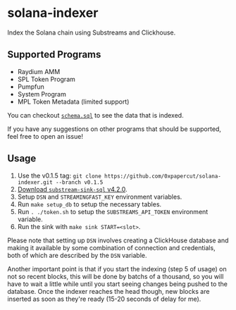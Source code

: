 # solana-indexer
Index the Solana chain using Substreams and Clickhouse.

## Supported Programs
- Raydium AMM
- SPL Token Program
- Pumpfun
- System Program
- MPL Token Metadata (limited support)

You can checkout [`schema.sql`](schema.sql) to see the data that is indexed.

If you have any suggestions on other programs that should be supported, feel free to open an issue!

## Usage
1. Use the v0.1.5 tag: `git clone https://github.com/0xpapercut/solana-indexer.git --branch v0.1.5`
2. [Download `substream-sink-sql` v4.2.0](https://github.com/streamingfast/substreams-sink-sql/releases/tag/v4.2.0).
3. Setup `DSN` and `STREAMINGFAST_KEY` environment variables.
4. Run `make setup_db` to setup the necessary tables.
5. Run `. ./token.sh` to setup the `SUBSTREAMS_API_TOKEN` environment variable.
6. Run the sink with `make sink START=<slot>`.

Please note that setting up `DSN` involves creating a ClickHouse database and making it available by some combination of connection and credentials, both of which are described by the `DSN` variable.

Another important point is that if you start the indexing (step 5 of usage) on not so recent blocks, this will be done by batchs of a thousand, so you will have to wait a little while until you start seeing changes being pushed to the database. Once the indexer reaches the head though, new blocks are inserted as soon as they're ready (15-20 seconds of delay for me).
